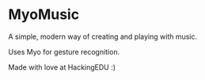 # MyoMusic
A simple, modern way of creating and playing with music.

Uses Myo for gesture recognition.

Made with love at HackingEDU :)
